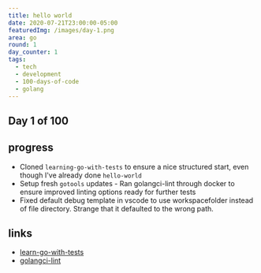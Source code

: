 ```yaml
---
title: hello world
date: 2020-07-21T23:00:00-05:00
featuredImg: /images/day-1.png
area: go
round: 1
day_counter: 1
tags:
  - tech
  - development
  - 100-days-of-code
  - golang
---
```

## Day 1 of 100

## progress

* Cloned `learning-go-with-tests` to ensure a nice structured start, even though I've already done `hello-world`
* Setup fresh `gotools` updates - Ran golangci-lint through docker to ensure improved linting options ready for further tests
* Fixed default debug template in vscode to use workspacefolder instead of file directory. Strange that it defaulted to the wrong path.

## links

* [learn-go-with-tests](https://github.com/sheldonhull/learn-go-with-tests.git)
* [golangci-lint](https://golangci-lint.run/usage/linters/)
